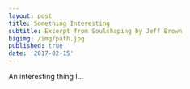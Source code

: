 ```yaml
---
layout: post
title: Something Interesting
subtitle: Excerpt from Soulshaping by Jeff Brown
bigimg: /img/path.jpg
published: true
date: '2017-02-15'
---
```


An interesting thing I...